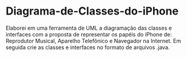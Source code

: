 # Diagrama-de-Classes-do-iPhone
Elaborei em uma ferramenta de UML a diagramação das classes e interfaces com a proposta de representar os papéis do iPhone de: Reprodutor Musical, Aparelho Telefônico e Navegador na Internet. Em seguida crie as classes e interfaces no formato de arquivos .java.
